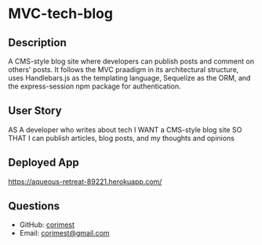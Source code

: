 # MVC-tech-blog

## Description
A CMS-style blog site where developers can publish posts and comment on others' posts. It follows the MVC praadigm in its architectural structure, uses Handlebars.js as the templating language, Sequelize as the ORM, and the express-session npm package for authentication. 

## User Story

AS A developer who writes about tech
I WANT a CMS-style blog site
SO THAT I can publish articles, blog posts, and my thoughts and opinions

## Deployed App

https://aqueous-retreat-89221.herokuapp.com/

## Questions
  - GitHub: [corimest](https://github.com/corimest)
  - Email: [corimest@gmail.com](mailto:user@example.com)

